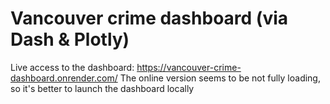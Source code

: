 # Vancouver crime dashboard (via Dash & Plotly)

Live access to the dashboard: https://vancouver-crime-dashboard.onrender.com/
The online version seems to be not fully loading, so it's better to launch the dashboard locally

